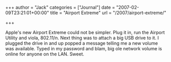 +++
author = "Jack"
categories = ["Journal"]
date = "2007-02-09T23:21:01+00:00"
title = "Airport Extreme"
url = "/2007/airport-extreme/"

+++

Apple's new Airport Extreme could not be simpler. Plug it in, run the Airport Utility and viola, 802.11/n. Next thing was to attach a big USB drive to it. I plugged the drive in and up popped a message telling me a new volume was available. Typed in my password and blam, big ole network volume is online for anyone on the LAN. Sweet.